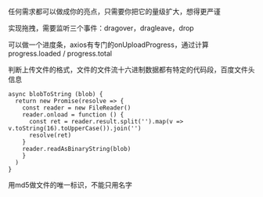 任何需求都可以做成你的亮点，只需要你把它的量级扩大，想得更严谨

实现拖拽，需要监听三个事件：dragover，dragleave，drop

可以做一个进度条，axios有专门的onUploadProgress，通过计算progress.loaded / progress.total

判断上传文件的格式，文件的文件流十六进制数据都有特定的代码段，百度文件头信息

```
async blobToString (blob) {
  return new Promise(resolve => {
    const reader = new FileReader()
    reader.onload = function () {
      const ret = reader.result.split('').map(v => v.toString(16).toUpperCase()).join('')
      resolve(ret)
    }
    reader.readAsBinaryString(blob)
    }
  )
}
```

用md5做文件的唯一标识，不能只用名字
